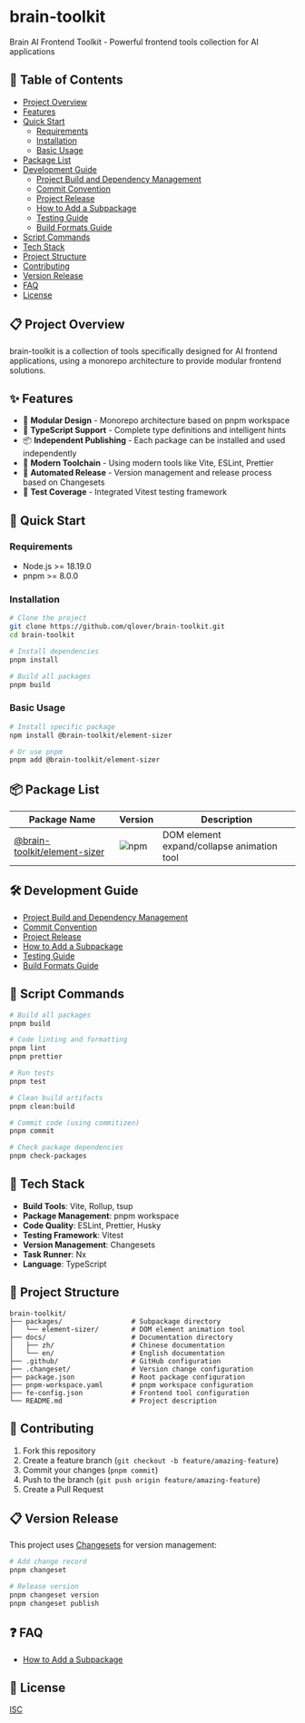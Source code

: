 # brain-toolkit

Brain AI Frontend Toolkit - Powerful frontend tools collection for AI applications

## 📖 Table of Contents

- [Project Overview](#project-overview)
- [Features](#features)
- [Quick Start](#quick-start)
  - [Requirements](#requirements)
  - [Installation](#installation)
  - [Basic Usage](#basic-usage)
- [Package List](#package-list)
- [Development Guide](#development-guide)
  - [Project Build and Dependency Management](./docs/en/project-builder.md)
  - [Commit Convention](./docs/en/commit-convention.md)
  - [Project Release](./docs/en/project-release.md)
  - [How to Add a Subpackage](./docs/en/how-to-add-a-subpackage.md)
  - [Testing Guide](./docs/en/testing-guide.md)
  - [Build Formats Guide](./docs/en/build-formats.md)
- [Script Commands](#script-commands)
- [Tech Stack](#tech-stack)
- [Project Structure](#project-structure)
- [Contributing](#contributing)
- [Version Release](#version-release)
- [FAQ](#faq)
- [License](#license)

## 📋 Project Overview

brain-toolkit is a collection of tools specifically designed for AI frontend applications, using a monorepo architecture to provide modular frontend solutions.

## ✨ Features

- 🎯 **Modular Design** - Monorepo architecture based on pnpm workspace
- 🔧 **TypeScript Support** - Complete type definitions and intelligent hints
- 📦 **Independent Publishing** - Each package can be installed and used independently
- 🚀 **Modern Toolchain** - Using modern tools like Vite, ESLint, Prettier
- 🔄 **Automated Release** - Version management and release process based on Changesets
- 🧪 **Test Coverage** - Integrated Vitest testing framework

## 🚀 Quick Start

### Requirements

- Node.js >= 18.19.0
- pnpm >= 8.0.0

### Installation

```bash
# Clone the project
git clone https://github.com/qlover/brain-toolkit.git
cd brain-toolkit

# Install dependencies
pnpm install

# Build all packages
pnpm build
```

### Basic Usage

```bash
# Install specific package
npm install @brain-toolkit/element-sizer

# Or use pnpm
pnpm add @brain-toolkit/element-sizer
```

## 📦 Package List

| Package Name | Version | Description |
|--------------|---------|-------------|
| [@brain-toolkit/element-sizer](./packages/element-sizer/README.md) | ![npm](https://img.shields.io/npm/v/@brain-toolkit/element-sizer) | DOM element expand/collapse animation tool |

## 🛠️ Development Guide

- [Project Build and Dependency Management](./docs/en/project-builder.md)
- [Commit Convention](./docs/en/commit-convention.md)
- [Project Release](./docs/en/project-release.md)
- [How to Add a Subpackage](./docs/en/how-to-add-a-subpackage.md)
- [Testing Guide](./docs/en/testing-guide.md)
- [Build Formats Guide](./docs/en/build-formats.md)

## 📜 Script Commands

```bash
# Build all packages
pnpm build

# Code linting and formatting
pnpm lint
pnpm prettier

# Run tests
pnpm test

# Clean build artifacts
pnpm clean:build

# Commit code (using commitizen)
pnpm commit

# Check package dependencies
pnpm check-packages
```

## 🔧 Tech Stack

- **Build Tools**: Vite, Rollup, tsup
- **Package Management**: pnpm workspace
- **Code Quality**: ESLint, Prettier, Husky
- **Testing Framework**: Vitest
- **Version Management**: Changesets
- **Task Runner**: Nx
- **Language**: TypeScript

## 📁 Project Structure

```
brain-toolkit/
├── packages/                 # Subpackage directory
│   └── element-sizer/        # DOM element animation tool
├── docs/                     # Documentation directory
│   ├── zh/                   # Chinese documentation
│   └── en/                   # English documentation
├── .github/                  # GitHub configuration
├── .changeset/               # Version change configuration
├── package.json              # Root package configuration
├── pnpm-workspace.yaml       # pnpm workspace configuration
├── fe-config.json            # Frontend tool configuration
└── README.md                 # Project description
```

## 🤝 Contributing

1. Fork this repository
2. Create a feature branch (`git checkout -b feature/amazing-feature`)
3. Commit your changes (`pnpm commit`)
4. Push to the branch (`git push origin feature/amazing-feature`)
5. Create a Pull Request

## 📋 Version Release

This project uses [Changesets](https://github.com/changesets/changesets) for version management:

```bash
# Add change record
pnpm changeset

# Release version
pnpm changeset version
pnpm changeset publish
```

## ❓ FAQ

- [How to Add a Subpackage](./docs/en/how-to-add-a-subpackage.md)

## 📄 License

[ISC](./LICENSE)
